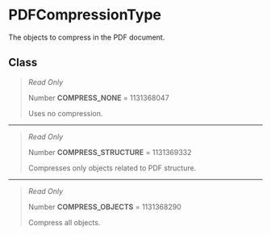 # PDFCompressionType
The objects to compress in the PDF document.

## Class
> *Read Only* 
> 
> Number **COMPRESS_NONE** = 1131368047
> 
> Uses no compression.
*** 
> *Read Only* 
> 
> Number **COMPRESS_STRUCTURE** = 1131369332
> 
> Compresses only objects related to PDF structure.
*** 
> *Read Only* 
> 
> Number **COMPRESS_OBJECTS** = 1131368290
> 
> Compress all objects.

